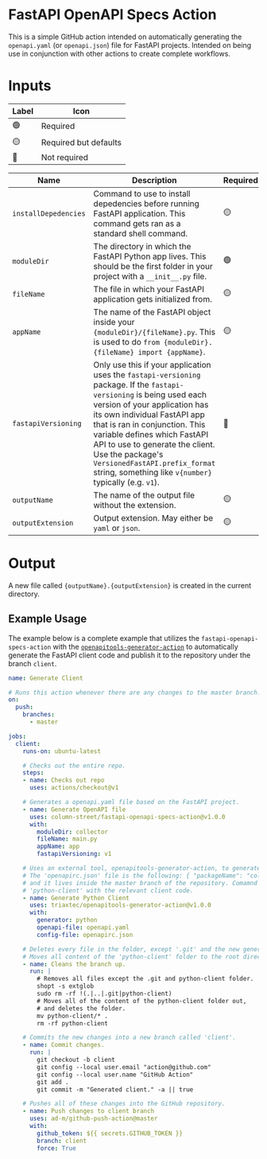 # FastAPI OpenAPI Specs Action

This is a simple GitHub action intended on automatically generating the `openapi.yaml` (or `openapi.json`) file for FastAPI projects. Intended on being use in conjunction with other actions to create complete workflows.

# Inputs

| Label | Icon |
|-|-|
| 🟢 | Required |
| 🟡 | Required but defaults |
| 🔴 | Not required |

| Name | Description | Required | Default |
|-|-|-|-|
| `installDepedencies` | Command to use to install depedencies before running FastAPI application. This command gets ran as a standard shell command. | 🟡 | `pip install -r requirements.txt` |
| `moduleDir` | The directory in which the FastAPI Python app lives. This should be the first folder in your project with a `__init__.py` file. | 🟢 |  |
| `fileName` | The file in which your FastAPI application gets initialized from. | 🟡 | `main.py` |
| `appName` | The name of the FastAPI object inside your `{moduleDir}/{fileName}.py`. This is used to do `from {moduleDir}.{fileName} import {appName}`. | 🟡 | `app` |
| `fastapiVersioning` | Only use this if your application uses the `fastapi-versioning` package.  If the `fastapi-versioning` is being used each version of your application has its own individual FastAPI app that is ran in conjunction. This variable defines which FastAPI API to use to generate the client. Use the package's `VersionedFastAPI.prefix_format` string,  something like `v{number}` typically (e.g. `v1`). | 🔴 | `None` |
| `outputName` | The name of the output file without the extension. | 🟡 | `openapi` |
| `outputExtension` | Output extension. May either be `yaml` or `json`. | 🟡 | `yaml` |

# Output

A new file called `{outputName}.{outputExtension}` is created in the current directory. 

## Example Usage

The example below is a complete example that utilizes the `fastapi-openapi-specs-action` with the [`openapitools-generator-action`](https://github.com/triaxtec/openapitools-generator-action) to automatically generate the FastAPI client code and publish it to the repository under the branch `client`.

```yaml
name: Generate Client

# Runs this action whenever there are any changes to the master branch.
on:
  push:
    branches:
      - master

jobs:
  client:
    runs-on: ubuntu-latest

    # Checks out the entire repo.
    steps:
    - name: Checks out repo
      uses: actions/checkout@v1

    # Generates a openapi.yaml file based on the FastAPI project.
    - name: Generate OpenAPI file
      uses: column-street/fastapi-openapi-specs-action@v1.0.0
      with:
        moduleDir: collector
        fileName: main.py
        appName: app
        fastapiVersioning: v1

    # Uses an external tool, openapitools-generator-action, to generate the client code.
    # The 'openapirc.json' file is the following: { "packageName": "collector", "projectName": "collector" }
    # and it lives inside the master branch of the repository. Comamnd outputs a new folder called 
    # 'python-client' with the relevant client code.
    - name: Generate Python Client
      uses: triaxtec/openapitools-generator-action@v1.0.0
      with:
        generator: python
        openapi-file: openapi.yaml
        config-file: openapirc.json

    # Deletes every file in the folder, except '.git' and the new generated 'python-client' folder.
    # Moves all content of the 'python-client' folder to the root directory.
    - name: Cleans the branch up.
      run: |
        # Removes all files except the .git and python-client folder.
        shopt -s extglob
        sudo rm -rf !(.|..|.git|python-client)
        # Moves all of the content of the python-client folder out, 
        # and deletes the folder.
        mv python-client/* .
        rm -rf python-client

    # Commits the new changes into a new branch called 'client'.
    - name: Commit changes.
      run: |
        git checkout -b client
        git config --local user.email "action@github.com"
        git config --local user.name "GitHub Action"
        git add .
        git commit -m "Generated client." -a || true 

    # Pushes all of these changes into the GitHub repository.
    - name: Push changes to client branch
      uses: ad-m/github-push-action@master
      with:
        github_token: ${{ secrets.GITHUB_TOKEN }}
        branch: client
        force: True
```
